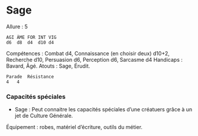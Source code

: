 # Sage

Allure : 5

	AGI	ÂME	FOR	INT	VIG
	d6	d8	d4	d10	d4

Compétences : Combat d4, Connaissance (en choisir deux) d10+2, Recherche d10, Persuasion d6, Perception d6, Sarcasme d4
Handicaps : Bavard, Âgé.
Atouts : Sage, Érudit.

	Parade	Résistance
	4	4

### Capacités spéciales
- Sage : Peut connaitre les capacités spéciales d’une créatuers grâce à un jet de Culture Générale.

Équipement : robes, matériel d’écriture, outils du métier.

